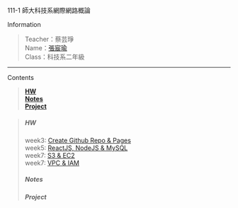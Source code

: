 111-1 師大科技系網際網路概論

 Information
> Teacher：蔡芸琤 <br />
> Name：[張宸瑜](https://chenyuuuch.github.io/Web/my%20page/) <br />
> Class：科技系二年級

---

Contents
> **[HW](#hw)** <br />
> **[Notes](#notes)** <br />
> **[Project](#project)** <br />


> ##### HW 
> week3: [Create Github Repo & Pages](https://youtu.be/QZXqN3FKSSw) <br />
> week5: [ReactJS, NodeJS & MySQL](https://youtu.be/3gw1w7tU7U8) <br />
> week7: [S3 & EC2](https://youtu.be/vFmb5N5FIwA) <br />
week7: [VPC & IAM](https://youtu.be/GbkQzjPYK9M) <br />
> ##### Notes
> ##### Project
